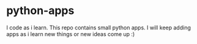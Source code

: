# python-apps
I code as i learn. This repo contains small python apps. I will keep adding apps  as i learn new things or new ideas come up :)
